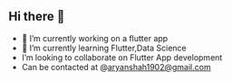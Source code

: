 ## Hi there 👋
- 🔭 I’m currently working on a flutter app
- 🌱 I’m currently learning Flutter,Data Science
-  I’m looking to collaborate on Flutter App development
-  Can be contacted at @aryanshah1902@gmail.com

<!--
**aryanshah19/aryanshah19** is a ✨ _special_ ✨ repository because its `README.md` (this file) appears on your GitHub profile.

####- 🔭 I’m currently working on a flutter app
####- 🌱 I’m currently learning Flutter,Data Science
####- 👯 I’m looking to collaborate on Flutter App development

